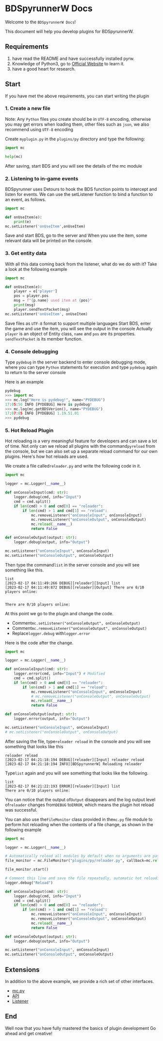 ﻿# BDSpyrunnerW Docs

Welcome to the `BDSpyrunnerW Docs`!

This document will help you develop plugins for BDSpyrunnerW.

## Requirements

1. have read the README and have successfully installed pyrw.
2. Knowledge of Python3, go to [Official Website](https://www.python.org/about/gettingstarted/) to learn it.
3. have a good heart for research.

## Start

If you have met the above requirements, you can start writing the plugin

### 1. Create a new file

Note: Any ``Python`` files you create should be in ``UTF-8`` encoding, otherwise you may get errors when loading them, other files such as ``json``, we also recommend using ``UTF-8`` encoding

Create ``myplugin.py`` in the ``plugins/py`` directory and type the following:

```py
import mc

help(mc)
```

After saving, start BDS and you will see the details of the mc module

### 2. Listening to in-game events

BDSpyrunner uses Detours to hook the BDS function points to intercept and listen for events.
We can use the setListener function to bind a function to an event, as follows.

```py
import mc

def onUseItem(e):
    print(e)
mc.setListener('onUseItem',onUseItem)
```

Save and start BDS, go to the server and
When you use the item, some relevant data will be printed on the console.

### 3. Get entity data

With all this data coming back from the listener, what do we do with it?
Take a look at the following example

```py
import mc

def onUseItem(e):
    player = e['player']
    pos = player.pos
    msg = f"{p.name} used item at {pos}"
    print(msg)
    player.sendTextPacket(msg)
mc.setListener('onUseItem', onUseItem)
```

Save files as ``UTF-8`` format to support multiple languages
Start BDS, enter the game and use the item, you will see the output in the console
Actually ``player`` is an object of Entity class, ``name`` and ``pos`` are its properties.
``sendTextPacket`` is its member function.

### 4. Console debugging

Type ``pydebug`` in the server backend to enter console debugging mode, where you can type ``Python`` statements for execution and type ``pydebug`` again to return to the server console

Here is an example

```python
pydebug
>>> import mc
>>> mc.log("Here is pydebug!", name="PYDEBUG") 
17:05:56 INFO [PYDEBUG] Here is pydebug!
>>> mc.log(mc.getBDSVerion(), name="PYDEBUG")  
17:07:05 INFO [PYDEBUG] 1.19.51.01
>>> pydebug

```

### 5. Hot Reload Plugin

Hot reloading is a very meaningful feature for developers and can save a lot of time. Not only can we reload all plugins with the command``pyreload`` from the console, but we can also set up a separate reload command for our own plugins. Here's how hot reloads are used.

We create a file called``reloader.py`` and write the following code in it.

```python
import mc

logger = mc.Logger(__name__)

def onConsoleInput(cmd: str):
    logger.debug(cmd, info="Input")
    cmd = cmd.split()
    if len(cmd) > 0 and cmd[0] == "reloader":
        if len(cmd) > 1 and cmd[1] == "reload":
            mc.removeListener("onConsoleInput", onConsoleInput)
            mc.removeListener("onConsoleOutput", onConsoleOutput)
            mc.reload(__name__)
            return False

def onConsoleOutput(output: str):
    logger.debug(output, info="Output")

mc.setListener("onConsoleInput", onConsoleInput)
mc.setListener("onConsoleOutput", onConsoleOutput)
```

Then type the command``list`` in the server console and you will see something like this.

```plaintext
list
[2023-02-17 04:11:49:266 DEBUG][reloader][Input] list
[2023-02-17 04:11:49:872 DEBUG][reloader][Output] There are 0/10 players online:


There are 0/10 players online:
```

At this point we go to the plugin and change the code.

* Comment``mc.setListener("onConsoleOutput", onConsoleOutput)``
* Comment``mc.removeListener("onConsoleOutput", onConsoleOutput)``
* Replace``logger.debug`` with``logger.error``

Here is the code after the change.

```python
import mc

logger = mc.Logger(__name__)

def onConsoleInput(cmd: str):
    logger.error(cmd, info="Input") # Modified
    cmd = cmd.split()
    if len(cmd) > 0 and cmd[0] == "reloader":
        if len(cmd) > 1 and cmd[1] == "reload":
            mc.removeListener("onConsoleInput", onConsoleInput)
            # mc.removeListener("onConsoleOutput", onConsoleOutput)
            mc.reload(__name__)
            return False

def onConsoleOutput(output: str):
    logger.error(output, info="Output")

mc.setListener("onConsoleInput", onConsoleInput)
# mc.setListener("onConsoleOutput", onConsoleOutput)
```

After saving the file, type``reloader reload`` in the console and you will see something that looks like this

```plaintext
reloader reload
[2023-02-17 04:21:18:194 DEBUG][reloader][Input] reloader reload
[2023-02-17 04:21:18:194 INFO][BDSpyrunnerW] Reloading reloader
```

Type``list`` again and you will see something that looks like the following.

```plaintext
list
[2023-02-17 04:21:22:193 ERROR][reloader][Input] list
There are 0/10 players online:
```

You can notice that the output of``Output`` disappears and the log output level of``reloader`` changes from``DEBUG`` to``ERROR``, which means the plugin hot reload was successful.

You can also use the``FileMonitor`` class provided in the``mc.py`` file module to perform hot reloading when the contents of a file change, as shown in the following example

```python
import mc

logger = mc.Logger(__name__)

# Automatically reload all modules by default when no arguments are passed in
file_monitor = mc.FileMonitor("plugins/py/reloader.py", callback=mc.reload, args=(__name__,), interval=1)

file_monitor.start()

# Comment this line and save the file repeatedly, automatic hot reloading can be observed
logger.debug("Reload")

def onConsoleInput(cmd: str):
    logger.debug(cmd, info="Input")
    cmd = cmd.split()
    if len(cmd) > 0 and cmd[0] == "reloader":
        if len(cmd) > 1 and cmd[1] == "reload":
            mc.removeListener("onConsoleInput", onConsoleInput)
            mc.removeListener("onConsoleOutput", onConsoleOutput)
            mc.reload(__name__)
            return False

def onConsoleOutput(output: str):
    logger.debug(output, info="Output")

mc.setListener("onConsoleInput", onConsoleInput)
mc.setListener("onConsoleOutput", onConsoleOutput)
```

## Extensions

In addition to the above example, we provide a rich set of other interfaces.

* [mc.py](mc.py.md "file module")
* [API](API.md)
* [Listener](Listener.md)

## End

Well now that you have fully mastered the basics of plugin development
Go ahead and get creative!
